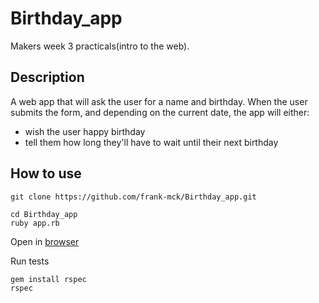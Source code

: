 # Birthday_app

Makers week 3 practicals(intro to the web).

## Description
A web app that will ask the user for a name and birthday.
When the user submits the form, and depending on the current date, the app will either:

- wish the user happy birthday
- tell them how long they'll have to wait until their next birthday


## How to use
```
git clone https://github.com/frank-mck/Birthday_app.git
```
```
cd Birthday_app
ruby app.rb
```
Open in [browser](http://localhost:4567)

Run tests
```
gem install rspec
rspec
```

